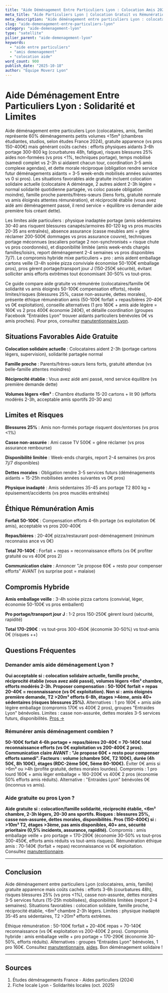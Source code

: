 ```yaml
---
title: "Aide Déménagement Entre Particuliers Lyon : Colocation Amis 2025"
meta_title: "Aide Particuliers Lyon | Colocation Gratuit vs Rémunération"
meta_description: "Aide déménagement entre particuliers Lyon : colocataires gratuits vs amis rémunération 50-100€. Risques, éthique, alternatives pros."
slug: "aide-demenagement-entre-particuliers-lyon"
category: "aide-demenagement-lyon"
type: "satellite"
pilier_parent: "aide-demenagement-lyon"
keywords:
  - "aide entre particuliers"
  - "amis demenagement"
  - "colocation aide"
word_count: 900
publish_date: "2025-10-18"
author: "Équipe Moverz Lyon"
---
```


# Aide Déménagement Entre Particuliers Lyon : Solidarité et Limites

Aide déménagement entre particuliers Lyon (colocataires, amis, famille) représente 60% déménagements petits volumes <15m³ (chambres étudiantes, studios, selon études France 2024), gratuite apparence (vs pros 150-400€) mais générant coûts cachés : efforts physiques aidants 3-6h portage 300-800 kg (courbatures 48h, fatigue), risques blessures 25% aides non-formées (vs pros <1%, techniques portage), temps mobilisé (samedi complet vs 2-3h si aidaient chacun tour, coordination 3-5 amis complexe agendas), et dette morale réciproque (obligation rendre service futur déménagements aidants = 3-5 week-ends mobilisés années suivantes vs 0 si pros). Les situations favorables aide gratuite incluent colocation solidaire actuelle (colocataire A déménage, 2 autres aident 2-3h légère = normal solidarité quotidienne partagée, vs coloc passée obligation moindre), famille proche parents/frères-sœurs (liens forts, gratuité normale vs amis éloignés attentes rémunération), et réciprocité établie (vous avez aidé ami déménagement passé, il rend service = équilibre vs demander aide première fois créant dette).

Les limites aide particuliers : physique inadaptée portage (amis sédentaires 30-40 ans risquent blessures canapés/armoires 80-120 kg vs pros musclés 20-35 ans entraînés), absence assurance (casse meubles ami = gêne réclamer 200-500€ dommages vs pros assurance couvre), techniques portage méconnues (escaliers portage 2 non-synchronisés = risque chute vs pros coordonnés), et disponibilité limitée (amis week-ends chargés familles/loisirs, report déménagement 2-4 semaines vs pros disponibles 7j/7). Le compromis hybride mixe particuliers + pro : amis aident emballage cartons veille (3-4h soirée pizza conviviale économise 50-100€ emballage pros), pros gèrent portage/transport jour J (150-250€ sécurité), évitant solliciter amis efforts extrêmes tout économisant 30-50% vs tout-pros.

Ce guide compare aide gratuite vs rémunérée (colocataires/famille 0€ solidarité vs amis éloignés 50-100€ compensation efforts), révèle limites/risques (blessures 25%, casse non-assurée, dettes morales), présente éthique rémunération amis (50-100€ forfait + repas/bières 20-40€ vs 0€ exploitation), conseille alternatives (1 pro 160€ + amis aide légère = 160€ vs 2 pros 400€ économie 240€), et détaille coordination (groupes Facebook "Entraides Lyon" trouver aidants particuliers bénévoles 0€ vs amis proches). Pour pros, consultez [manutentionnaire Lyon](/blog/aide-demenagement-lyon/manutentionnaire-demenagement-lyon).

## Situations Favorables Aide Gratuite

**Colocation solidaire actuelle** : Colocataires aident 2-3h (portage cartons légers, supervision), solidarité partagée normal

**Famille proche** : Parents/frères-sœurs liens forts, gratuité attendue (vs belle-famille attentes moindres)

**Réciprocité établie** : Vous avez aidé ami passé, rend service équilibre (vs première demande dette)

**Volumes légers <6m³** : Chambre étudiante 15-20 cartons + lit 90 (efforts modérés 2-3h, acceptable amis sportifs 20-30 ans)

## Limites et Risques

**Blessures 25%** : Amis non-formés portage risquent dos/entorses (vs pros <1%)

**Casse non-assurée** : Ami casse TV 500€ = gêne réclamer (vs pros assurance rembourse)

**Disponibilité limitée** : Week-ends chargés, report 2-4 semaines (vs pros 7j/7 disponibles)

**Dettes morales** : Obligation rendre 3-5 services futurs (déménagements aidants = 15-25h mobilisées années suivantes vs 0€ pros)

**Physique inadapté** : Amis sédentaires 35-45 ans portage T2 800 kg = épuisement/accidents (vs pros musclés entraînés)

## Éthique Rémunération Amis

**Forfait 50-100€** : Compensation efforts 4-6h portage (vs exploitation 0€ amis), acceptable vs pros 200-400€

**Repas/bières** : 20-40€ pizza/restaurant post-déménagement (minimum reconnaiss ance vs 0€)

**Total 70-140€** : Forfait + repas = reconnaissance efforts (vs 0€ profiter gratuité ou vs 400€ pros 2)

**Communication claire** : Annoncer "Je propose 60€ + resto pour compenser efforts" AVANT (vs surprise post = malaise)

## Compromis Hybride

**Amis emballage veille** : 3-4h soirée pizza cartons (convivial, léger, économie 50-100€ vs pros emballent)

**Pro portage/transport jour J** : 1-2 pros 150-250€ gèrent lourd (sécurité, rapidité)

**Total 170-290€** : vs tout-pros 300-450€ (économie 30-50%) vs tout-amis 0€ (risques ++)

## Questions Fréquentes

### Demander amis aide déménagement Lyon ?

**Oui acceptable si : colocation solidaire actuelle, famille proche, réciprocité établie (vous avez aidé passé), volumes légers <6m³ chambre, efforts modérés 2-3h. Proposer compensation : 50-100€ forfait + repas 20-40€ = reconnaissance (vs 0€ exploitation). Non si : amis éloignés première demande, T2 >20m³ efforts 6-8h, étages >4ème, amis 40+ sédentaires (risques blessures 25%).** Alternatives : 1 pro 160€ + amis aide légère emballage (compromis 170€ vs 400€ 2 pros), groupes "Entraides Lyon" bénévoles. Limites : casse non-assurée, dettes morales 3-5 services futurs, disponibilités. [Pros →](/blog/aide-demenagement-lyon/manutentionnaire-demenagement-lyon)

### Rémunérer amis déménagement combien ?

**50-100€ forfait 4-6h portage + repas/bières 20-40€ = 70-140€ total reconnaissance efforts (vs 0€ exploitation vs 200-400€ 2 pros). Communication claire AVANT : "Je propose 60€ + resto pour compenser efforts samedi". Facteurs : volume (chambre 50€, T2 100€), durée (4h 50€, 8h 100€), étages (RDC-2ème 50€, 5ème 80-100€).** Éviter 0€ amis si >6m³ ou >4h (profite gratuité, dettes morales lourdes). Compromis : 1 pro lourd 160€ + amis léger emballage = 160-200€ vs 400€ 2 pros (économie 50% efforts amis réduits). Alternative : "Entraides Lyon" bénévoles 0€ (inconnus vs amis).

### Aide gratuite ou pros Lyon ?

**Aide gratuite si : colocation/famille solidarité, réciprocité établie, <6m³ chambre, 2-3h légers, 20-30 ans sportifs. Risques : blessures 25%, casse non-assurée, dettes morales, disponibilités. Pros (150-400€) si : >10m³ T2, étages >3ème, pas amis disponibles, 40+ ans, sécurité prioritaire (0,5% incidents, assurance, rapidité).** Compromis : amis emballage veille + pro portage = 170-290€ (économie 30-50% vs tout-pros 300-450€, efforts amis réduits vs tout-amis risques). Rémunération éthique amis : 70-140€ (forfait + repas) reconnaissance vs 0€ exploitation. Consultez [manutentionnaire](/blog/aide-demenagement-lyon/manutentionnaire-demenagement-lyon).

---

## Conclusion

Aide déménagement entre particuliers Lyon (colocataires, amis, famille) gratuite apparence mais coûts cachés : efforts 3-6h (courbatures 48h), risques blessures 25% (vs pros <1%), casse non-assurée, dettes morales 3-5 services futurs (15-25h mobilisées), disponibilités limitées (report 2-4 semaines). Situations favorables : colocation solidaire, famille proche, réciprocité établie, <6m³ chambre 2-3h légers. Limites : physique inadapté 35-45 ans sédentaires, T2 >20m³ efforts extrêmes.

Éthique rémunération : 50-100€ forfait + 20-40€ repas = 70-140€ reconnaissance (vs 0€ exploitation vs 200-400€ 2 pros). Compromis hybride : amis emballage veille + pro portage = 170-290€ (économie 30-50%, efforts réduits). Alternatives : groupes "Entraides Lyon" bénévoles, 1 pro 160€. Consultez [manutentionnaire](/blog/aide-demenagement-lyon/manutentionnaire-demenagement-lyon), [aides](/blog/aide-demenagement-lyon/aide-financiere-demenagement-lyon). Bon déménagement solidaire !

---

## Sources

1. Études déménagements France - Aides particuliers (2024)
2. Fiche locale Lyon - Solidarités locales (oct. 2025)


